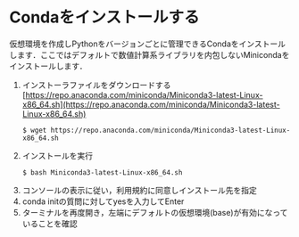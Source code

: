 # Condaをインストールする

仮想環境を作成しPythonをバージョンごとに管理できるCondaをインストールします．ここではデフォルトで数値計算系ライブラリを内包しないMinicondaをインストールします．

1. インストーラファイルをダウンロードする<br>[https://repo.anaconda.com/miniconda/Miniconda3-latest-Linux-x86_64.sh](https://repo.anaconda.com/miniconda/Miniconda3-latest-Linux-x86_64.sh)
    ```shell
    $ wget https://repo.anaconda.com/miniconda/Miniconda3-latest-Linux-x86_64.sh
    ```
2. インストールを実行
    ```shell
    $ bash Miniconda3-latest-Linux-x86_64.sh
    ```
3. コンソールの表示に従い，利用規約に同意しインストール先を指定
4. conda initの質問に対してyesを入力してEnter
5. ターミナルを再度開き，左端にデフォルトの仮想環境(base)が有効になっていることを確認
